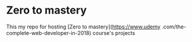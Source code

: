 # Zero to mastery

This my repo for hosting [Zero to mastery](https://www.udemy
.com/the-complete-web-developer-in-2018) course's projects
